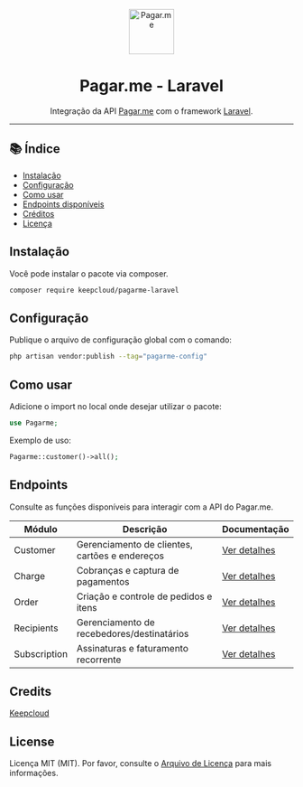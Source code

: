 <p align="center">
  <img src="https://avatars.githubusercontent.com/u/3846050?s=200&v=4" alt="Pagar.me" width="80">
</p>

<h1 align="center">
    Pagar.me - Laravel
</h1>

<p align="center">
  Integração da API <a href="https://pagar.me">Pagar.me</a> com o framework <a href="https://laravel.com">Laravel</a>.
</p>

---

## 📚 Índice

-   [Instalação](#instalação)
-   [Configuração](#configuração)
-   [Como usar](#como-usar)
-   [Endpoints disponíveis](#endpoints)
-   [Créditos](#créditos)
-   [Licença](#licença)

## Instalação

Você pode instalar o pacote via composer.

```bash
composer require keepcloud/pagarme-laravel
```

## Configuração

Publique o arquivo de configuração global com o comando:

```bash
php artisan vendor:publish --tag="pagarme-config"
```

## Como usar

Adicione o import no local onde desejar utilizar o pacote:

```php
use Pagarme;
```

Exemplo de uso:

```php
Pagarme::customer()->all();
```

## Endpoints

Consulte as funções disponíveis para interagir com a API do Pagar.me.

| Módulo       | Descrição                                      | Documentação                         |
| ------------ | ---------------------------------------------- | ------------------------------------ |
| Customer     | Gerenciamento de clientes, cartões e endereços | [Ver detalhes](docs/CUSTOMER.md)     |
| Charge       | Cobranças e captura de pagamentos              | [Ver detalhes](docs/CHARGE.md)       |
| Order        | Criação e controle de pedidos e itens          | [Ver detalhes](docs/ORDER.md)        |
| Recipients   | Gerenciamento de recebedores/destinatários     | [Ver detalhes](docs/RECIPIENTS.md)   |
| Subscription | Assinaturas e faturamento recorrente           | [Ver detalhes](docs/SUBSCRIPTION.md) |

## Credits

[Keepcloud](https://github.com/Keepcloud)

## License

Licença MIT (MIT). Por favor, consulte o [Arquivo de Licença](LICENSE.md) para mais informações.
